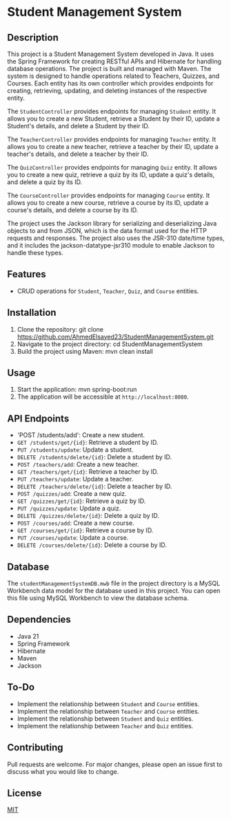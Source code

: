 # Student Management System

## Description

This project is a Student Management System developed in Java. It uses the Spring Framework for creating RESTful APIs and Hibernate for handling database operations. The project is built and managed with Maven.  The system is designed to handle operations related to Teachers, Quizzes, and Courses. Each entity has its own controller which provides endpoints for creating, retrieving, updating, and deleting instances of the respective entity.  

The `StudentController` provides endpoints for managing `Student` entity. It allows you to create a new Student, retrieve a Student by their ID, update a Student's details, and delete a Student by their ID.

The `TeacherController` provides endpoints for managing `Teacher` entity. It allows you to create a new teacher, retrieve a teacher by their ID, update a teacher's details, and delete a teacher by their ID.  

The `QuizController` provides endpoints for managing `Quiz` entity. It allows you to create a new quiz, retrieve a quiz by its ID, update a quiz's details, and delete a quiz by its ID.  

The `CourseController` provides endpoints for managing `Course` entity. It allows you to create a new course, retrieve a course by its ID, update a course's details, and delete a course by its ID.

The project uses the Jackson library for serializing and deserializing Java objects to and from JSON, which is the data format used for the HTTP requests and responses. The project also uses the JSR-310 date/time types, and it includes the jackson-datatype-jsr310 module to enable Jackson to handle these types.
## Features

- CRUD operations for `Student`, `Teacher`, `Quiz`, and `Course` entities.

## Installation

1. Clone the repository: git clone https://github.com/AhmedElsayed23/StudentManagementSystem.git
2. Navigate to the project directory: cd StudentManagementSystem
3. Build the project using Maven: mvn clean install

## Usage

1. Start the application: mvn spring-boot:run
2. The application will be accessible at `http://localhost:8080`.

## API Endpoints

- 'POST /students/add': Create a new student.
- `GET /students/get/{id}`: Retrieve a student by ID.
- `PUT /students/update`: Update a student.
- `DELETE /students/delete/{id}`: Delete a student by ID.
- `POST /teachers/add`: Create a new teacher.
- `GET /teachers/get/{id}`: Retrieve a teacher by ID.
- `PUT /teachers/update`: Update a teacher.
- `DELETE /teachers/delete/{id}`: Delete a teacher by ID.
- `POST /quizzes/add`: Create a new quiz.
- `GET /quizzes/get/{id}`: Retrieve a quiz by ID.
- `PUT /quizzes/update`: Update a quiz.
- `DELETE /quizzes/delete/{id}`: Delete a quiz by ID.
- `POST /courses/add`: Create a new course.
- `GET /courses/get/{id}`: Retrieve a course by ID.
- `PUT /courses/update`: Update a course.
- `DELETE /courses/delete/{id}`: Delete a course by ID.

## Database

The `studentManagementSystemDB.mwb` file in the project directory is a MySQL Workbench data model for the database used in this project. You can open this file using MySQL Workbench to view the database schema.

## Dependencies

- Java 21
- Spring Framework
- Hibernate
- Maven
- Jackson

## To-Do

- Implement the relationship between `Student` and `Course` entities.
- Implement the relationship between `Teacher` and `Course` entities.
- Implement the relationship between `Student` and `Quiz` entities.
- Implement the relationship between `Teacher` and `Quiz` entities.

## Contributing

Pull requests are welcome. For major changes, please open an issue first to discuss what you would like to change.

## License

[MIT](https://choosealicense.com/licenses/mit/)